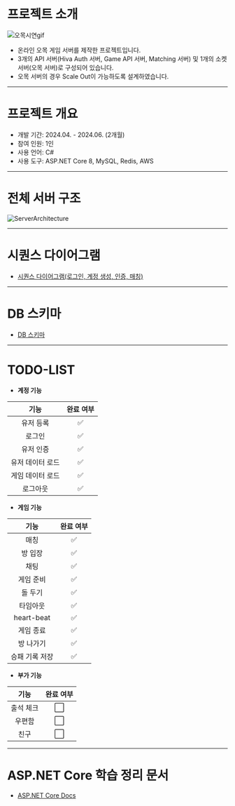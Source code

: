 # 프로젝트 소개
![오목시연gif](https://github.com/grace7040/Server-Project-Com2us/assets/81251069/bf2b83ab-679b-4c9d-baef-3c4e11eb00c2)
- 온라인 오목 게임 서버를 제작한 프로젝트입니다. 
- 3개의 API 서버(Hiva Auth 서버, Game API 서버, Matching 서버) 및 1개의 소켓 서버(오목 서버)로 구성되어 있습니다.
- 오목 서버의 경우 Scale Out이 가능하도록 설계하였습니다. 

***

# 프로젝트 개요
- 개발 기간: 2024.04. - 2024.06. (2개월)
- 참여 인원: 1인
- 사용 언어: C#
- 사용 도구: ASP.NET Core 8, MySQL, Redis, AWS

***

# 전체 서버 구조
![ServerArchitecture](https://github.com/grace7040/Server-Project-Com2us/assets/81251069/9da89771-4ac8-48ce-8609-8cca61d77d2a)

***

# 시퀀스 다이어그램
- [시퀀스 다이어그램(로그인, 계정 생성, 인증, 매칭)](https://github.com/grace7040/Server-Project-Com2us/blob/main/SequenceDiagram.md)

***

# DB 스키마
- [DB 스키마](https://github.com/grace7040/Server-Project-Com2us/blob/main/DBSchema.md)


***

# TODO-LIST

- **계정 기능**

|     **기능**     | **완료 여부** |
|:----------------:|:-------------:|
|     유저 등록    |       ✅       |
|      로그인      |       ✅       |
|     유저 인증    |       ✅       |
| 유저 데이터 로드 |       ✅       |
| 게임 데이터 로드 |       ✅       |
|     로그아웃     |       ✅       |


- **게임 기능**

|    **기능**    | **완료 여부** |
|:--------------:|:-------------:|
|      매칭     |       ✅       |
|     방 입장    |       ✅       |
|      채팅     |       ✅       |
|    게임 준비   |       ✅       |
|     돌 두기    |       ✅       |
|     타임아웃    |       ✅       |
| heart-beat  |       ✅       |
|    게임 종료   |       ✅       |
|    방 나가기   |       ✅       |
| 승패 기록 저장 |       ✅       |


- **부가 기능**

|  **기능** | **완료 여부** |
|:---------:|:-------------:|
| 출석 체크 |       ⬜       |
|   우편함  |       ⬜       |
|    친구   |       ⬜       |


***

# ASP.NET Core 학습 정리 문서
- [ASP.NET Core Docs](https://github.com/grace7040/AspNetCore-MVC-Docs)
